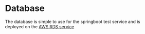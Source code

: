 # Database

The database is simple to use for the springboot test service and is deployed on the [AWS RDS service](https://aws.amazon.com/es/rds/)
